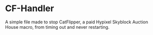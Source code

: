 # CF-Handler
A simple file made to stop CatFlipper, a paid Hypixel Skyblock Auction House macro, from timing out and never restarting.
